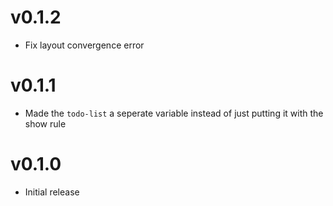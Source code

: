 # v0.1.2
- Fix layout convergence error

# v0.1.1
- Made the `todo-list` a seperate variable instead of just putting it with the show rule

# v0.1.0
- Initial release
